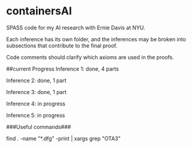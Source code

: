# containersAI
SPASS code for my AI research with Ernie Davis at NYU.

Each inference has its own folder, and the inferences may be broken into subsections that contribute to the final proof.

Code comments should clarify which axioms are used in the proofs.

##current Progress
Inference 1: done, 4 parts

Inference 2: done, 1 part

Inference 3: done, 1 part

Inference 4: in progress

Inference 5: in progress

###Useful commands###

find . -name "*.dfg" -print | xargs grep "OTA3"

